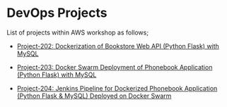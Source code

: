 # DevOps Projects

List of projects within AWS workshop as follows;

- [Project-202: Dockerization of Bookstore Web API (Python Flask) with MySQL](./202-dockerization-bookstore-api-on-python-flask-mysql/README.md)

- [Project-203: Docker Swarm Deployment of Phonebook Application (Python Flask) with MySQL](./203-docker-swarm-deployment-of-phonebook-app-on-python-flask-mysql/README.md)

- [Project-204: Jenkins Pipeline for Dockerized Phonebook Application (Python Flask & MySQL) Deployed on Docker Swarm](./204-jenkins-pipeline-for-phonebook-app-on-docker-swarm/README.md)